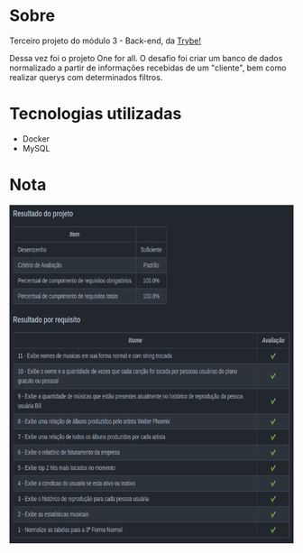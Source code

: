 <h1>Sobre</h1>
<p>Terceiro projeto do módulo 3 - Back-end, da <a href="https://betrybe.com" target="_blank">Trybe!</a></p>
<p>Dessa vez foi o projeto One for all. O desafio foi criar um banco de dados normalizado a partir de informações recebidas de um "cliente", bem como realizar querys com determinados filtros.</p>

<h1>Tecnologias utilizadas</h1>

<ul>
  <li>Docker</li>
  <li>MySQL</li>
</ul>

<h1>Nota</h1>
<img src="./oneForAll.png" alt="nota do projeto" width='800' height='600'>

